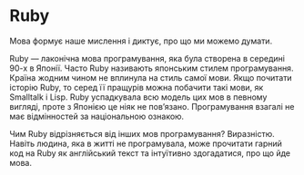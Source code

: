 # Ruby
Мова формує наше мислення і диктує, про що ми можемо думати.

Ruby — лаконічна мова програмування, яка була створена в середині 90-х в Японії. Часто Ruby називають японським стилем програмування. Країна жодним чином не вплинула на стиль самої мови. Якщо почитати історію Ruby, то серед її пращурів можна побачити такі мови, як Smalltalk і Lisp. Ruby успадкувала всю модель цих мов в певному вигляді, проте з Японією це ніяк не пов’язано. Програмування взагалі не має відмінностей за національною ознакою.

Чим Ruby відрізняється від інших мов програмування? Виразністю. Навіть людина, яка в житті не програмувала, може прочитати гарний код на Ruby як англійський текст та інтуїтивно здогадатися, про що йде мова.
